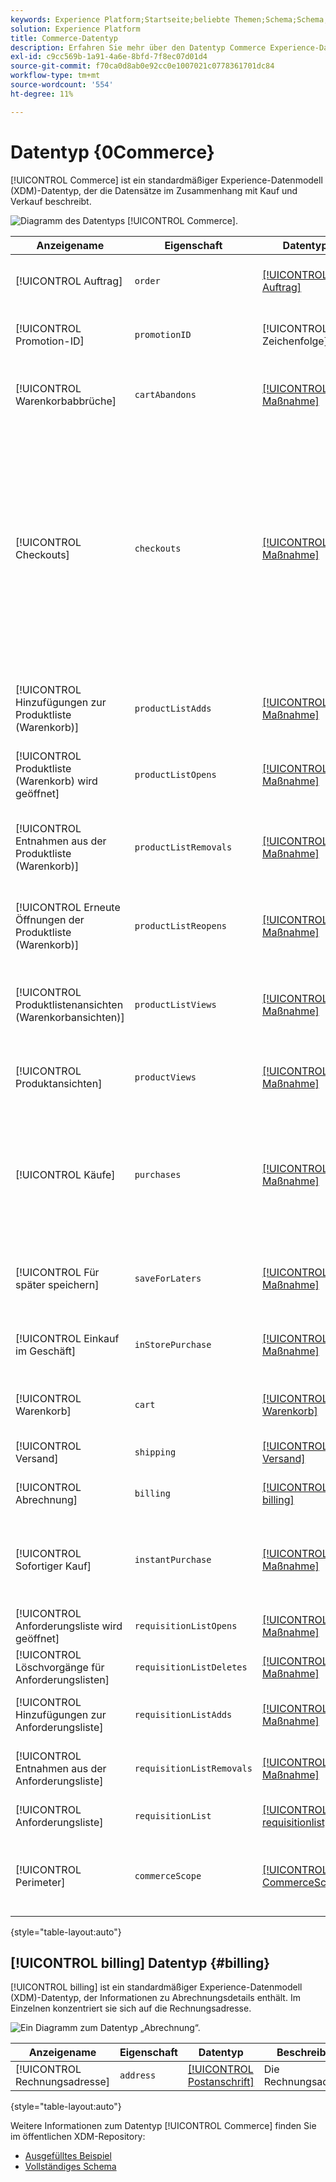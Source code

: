 ```yaml
---
keywords: Experience Platform;Startseite;beliebte Themen;Schema;Schema;XDM;Felder;Schemata;Schemata;Commerce;Datentyp;Datentyp;Datentyp;
solution: Experience Platform
title: Commerce-Datentyp
description: Erfahren Sie mehr über den Datentyp Commerce Experience-Datenmodell (XDM).
exl-id: c9cc569b-1a91-4a6e-8bfd-7f8ec07d01d4
source-git-commit: f70ca0d8ab0e92cc0e1007021c0778361701dc84
workflow-type: tm+mt
source-wordcount: '554'
ht-degree: 11%

---
```


# Datentyp &lbrace;0Commerce&rbrace;

[!UICONTROL Commerce] ist ein standardmäßiger Experience-Datenmodell (XDM)-Datentyp, der die Datensätze im Zusammenhang mit Kauf und Verkauf beschreibt.

![Diagramm des Datentyps [!UICONTROL Commerce].](../images/data-types/commerce.png)

| Anzeigename | Eigenschaft | Datentyp | Beschreibung |
|------------------------------------------|-----------------------|------------------------------------|----------------------------------------------------------------------------------------------------------|
| [!UICONTROL Auftrag] | `order` | [[!UICONTROL Auftrag]](./order.md) | Beschreibt die aufgegebene Bestellung für ein oder mehrere Produkte. |
| [!UICONTROL Promotion-ID] | `promotionID` | [!UICONTROL Zeichenfolge] | Eine Promotion-Kennung für die aufgegebene Bestellung, falls vorhanden. |
| [!UICONTROL Warenkorbabbrüche] | `cartAbandons` | [[!UICONTROL Maßnahme]](./measure.md) | Beschreibt, wann eine Produktliste vom Benutzer als nicht mehr zugänglich oder käuflich identifiziert wurde. |
| [!UICONTROL Checkouts] | `checkouts` | [[!UICONTROL Maßnahme]](./measure.md) | Eine Aktion während des Checkout-Prozesses einer Produktliste. Es kann mehr als ein Checkout-Ereignis geben, wenn ein Checkout-Prozess mehrere Schritte umfasst. Bei mehreren Schritten werden die Zeitinformationen des Ereignisses und die referenzierte Seite oder das referenzierte Erlebnis verwendet, um den Schritt und die einzelnen Ereignisse in der richtigen Reihenfolge zu identifizieren. |
| [!UICONTROL Hinzufügungen zur Produktliste (Warenkorb)] | `productListAdds` | [[!UICONTROL Maßnahme]](./measure.md) | Das Hinzufügen eines Produkts zur Produktliste, z. B. ein Produkt, das zum Warenkorb hinzugefügt wird. |
| [!UICONTROL Produktliste (Warenkorb) wird geöffnet] | `productListOpens` | [[!UICONTROL Maßnahme]](./measure.md) | Die Initialisierungen einer neuen Produktliste, z. B. die Erstellung eines Warenkorbs. |
| [!UICONTROL Entnahmen aus der Produktliste (Warenkorb)] | `productListRemovals` | [[!UICONTROL Maßnahme]](./measure.md) | Das Entfernen oder Entfernen eines Produkteintrags aus einer Produktliste, z. B. ein Produkt, das aus einem Warenkorb entfernt wird. |
| [!UICONTROL Erneute Öffnungen der Produktliste (Warenkorb)] | `productListReopens` | [[!UICONTROL Maßnahme]](./measure.md) | Eine zuvor abgebrochene Produktliste, die vom Benutzer wieder aktiviert wurde. |
| [!UICONTROL Produktlistenansichten (Warenkorbansichten)] | `productListViews` | [[!UICONTROL Maßnahme]](./measure.md) | Beschreibt, wann eine Ansicht oder Ansichten einer Produktliste stattgefunden hat. Ansicht oder Ansichten einer Produktliste sind aufgetreten. |
| [!UICONTROL Produktansichten] | `productViews` | [[!UICONTROL Maßnahme]](./measure.md) | Beschreibt, wann eine Ansicht oder Ansichten eines einzelnen Produkts aufgetreten ist. |
| [!UICONTROL Käufe] | `purchases` | [[!UICONTROL Maßnahme]](./measure.md) | Wird verwendet, um zu verfolgen, wann eine Bestellung angenommen wurde. Das Kaufereignis ist die einzige erforderliche Aktion bei einer Commerce-Konversion. Für das Kaufereignis muss eine Produktliste referenziert werden. |
| [!UICONTROL Für später speichern] | `saveForLaters` | [[!UICONTROL Maßnahme]](./measure.md) | Beschreibt, wann eine Produktliste für die zukünftige Verwendung gespeichert wird, z. B. als Wunschliste. |
| [!UICONTROL Einkauf im Geschäft] | `inStorePurchase` | [[!UICONTROL Maßnahme]](./measure.md) | Gibt einen &#39;inStore&#39;-Kauf an. Diese Informationen werden für die Verwendung in der Analyse gespeichert. |
| [!UICONTROL Warenkorb] | `cart` | [[!UICONTROL Warenkorb]](./cart.md) | Die Eigenschaften des Warenkorbs, der ein oder mehrere Produkte enthält. |
| [!UICONTROL Versand] | `shipping` | [[!UICONTROL Versand]](./shipping.md) | Die Versanddetails für ein oder mehrere Produkte. |
| [!UICONTROL Abrechnung] | `billing` | [[!UICONTROL billing]](#billing) | Die Rechnungsdetails für eine oder mehrere Zahlungen. |
| [!UICONTROL Sofortiger Kauf] | `instantPurchase` | [[!UICONTROL Maßnahme]](./measure.md) | Beschreibt, wann ein Produkt sofort gekauft wurde, wodurch der Warenkorb oder der Checkout möglicherweise übersprungen wird. |
| [!UICONTROL Anforderungsliste wird geöffnet] | `requisitionListOpens` | [[!UICONTROL Maßnahme]](./measure.md) | Gibt die Initialisierung einer neuen Anforderungsliste an. |
| [!UICONTROL Löschvorgänge für Anforderungslisten] | `requisitionListDeletes` | [[!UICONTROL Maßnahme]](./measure.md) | Gibt an, ob die Anforderungsliste entfernt wurde. |
| [!UICONTROL Hinzufügungen zur Anforderungsliste] | `requisitionListAdds` | [[!UICONTROL Maßnahme]](./measure.md) | Gibt an, ob ein Produkt zu einer Anforderungsliste hinzugefügt werden soll. |
| [!UICONTROL Entnahmen aus der Anforderungsliste] | `requisitionListRemovals` | [[!UICONTROL Maßnahme]](./measure.md) | Gibt an, ob ein Produkt aus einer Anforderungsproduktliste entfernt werden soll. |
| [!UICONTROL Anforderungsliste] | `requisitionList` | [[!UICONTROL requisitionlist]](./requisition-list.md) | Die Eigenschaften der vom Kunden erstellten Anforderungsliste. |
| [!UICONTROL Perimeter] | `commerceScope` | [[!UICONTROL CommerceScope]](./commerce-scope.md) | Die Commerce-Bereichskennungen, mit denen ein Ereignis aufgetreten ist (Store-Ansicht, Store, Website usw.). |

{style="table-layout:auto"}

## [!UICONTROL billing] Datentyp {#billing}

[!UICONTROL billing] ist ein standardmäßiger Experience-Datenmodell (XDM)-Datentyp, der Informationen zu Abrechnungsdetails enthält. Im Einzelnen konzentriert sie sich auf die Rechnungsadresse.

![Ein Diagramm zum Datentyp „Abrechnung“.](../images/data-types/billing.png)

| Anzeigename | Eigenschaft | Datentyp | Beschreibung |
|-------------------------------|-----------------|-----------------|--------------------------|
| [!UICONTROL Rechnungsadresse] | `address` | [[!UICONTROL Postanschrift]](./postal-address.md) | Die Rechnungsadresse. |

{style="table-layout:auto"}

Weitere Informationen zum Datentyp [!UICONTROL Commerce] finden Sie im öffentlichen XDM-Repository:

* [Ausgefülltes Beispiel](https://github.com/adobe/xdm/blob/master/components/datatypes/marketing/commerce.example.1.json)
* [Vollständiges Schema](https://github.com/adobe/xdm/blob/master/components/datatypes/marketing/commerce.schema.json)
